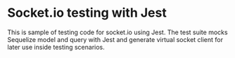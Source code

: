 # Socket.io testing with Jest

This is sample of testing code for socket.io using Jest. The test suite mocks Sequelize model and query with Jest and generate virtual socket client for later use inside testing scenarios.